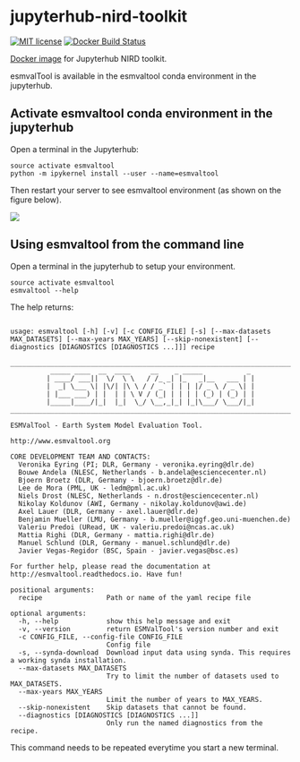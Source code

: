 # jupyterhub-nird-toolkit

[![MIT license](https://img.shields.io/badge/License-MIT-blue.svg)](https://lbesson.mit-license.org/)
[![Docker Build Status](https://img.shields.io/docker/build/tomastorsvik/nird_jupyterhub-singleuser_esmvaltool)](https://hub.docker.com/r/tomastorsvik/nird_jupyterhub-singleuser_esmvaltool/)

[Docker image](https://hub.docker.com/r/tomastorsvik/nird_jupyterhub-singleuser_esmvaltool) for Jupyterhub NIRD toolkit.

esmvalTool is available in the esmvaltool conda environment in the jupyterhub.

## Activate esmvaltool conda environment in the jupyterhub

Open a terminal in the Jupyterhub:

```
source activate esmvaltool
python -m ipykernel install --user --name=esmvaltool
```

Then restart your server to see esmvaltool environment (as shown on the figure below).

![](esmvaltool.png)


## Using esmvaltool from the command line

Open a terminal in the jupyterhub to setup your environment.

```
source activate esmvaltool
esmvaltool --help
```

The help returns:

```

usage: esmvaltool [-h] [-v] [-c CONFIG_FILE] [-s] [--max-datasets MAX_DATASETS] [--max-years MAX_YEARS] [--skip-nonexistent] [--diagnostics [DIAGNOSTICS [DIAGNOSTICS ...]]] recipe

______________________________________________________________________
          _____ ____  __  ____     __    _ _____           _
         | ____/ ___||  \/  \ \   / /_ _| |_   _|__   ___ | |
         |  _| \___ \| |\/| |\ \ / / _` | | | |/ _ \ / _ \| |
         | |___ ___) | |  | | \ V / (_| | | | | (_) | (_) | |
         |_____|____/|_|  |_|  \_/ \__,_|_| |_|\___/ \___/|_|
______________________________________________________________________

ESMValTool - Earth System Model Evaluation Tool.

http://www.esmvaltool.org

CORE DEVELOPMENT TEAM AND CONTACTS:
  Veronika Eyring (PI; DLR, Germany - veronika.eyring@dlr.de)
  Bouwe Andela (NLESC, Netherlands - b.andela@esciencecenter.nl)
  Bjoern Broetz (DLR, Germany - bjoern.broetz@dlr.de)
  Lee de Mora (PML, UK - ledm@pml.ac.uk)
  Niels Drost (NLESC, Netherlands - n.drost@esciencecenter.nl)
  Nikolay Koldunov (AWI, Germany - nikolay.koldunov@awi.de)
  Axel Lauer (DLR, Germany - axel.lauer@dlr.de)
  Benjamin Mueller (LMU, Germany - b.mueller@iggf.geo.uni-muenchen.de)
  Valeriu Predoi (URead, UK - valeriu.predoi@ncas.ac.uk)
  Mattia Righi (DLR, Germany - mattia.righi@dlr.de)
  Manuel Schlund (DLR, Germany - manuel.schlund@dlr.de)
  Javier Vegas-Regidor (BSC, Spain - javier.vegas@bsc.es)

For further help, please read the documentation at
http://esmvaltool.readthedocs.io. Have fun!

positional arguments:
  recipe                Path or name of the yaml recipe file

optional arguments:
  -h, --help            show this help message and exit
  -v, --version         return ESMValTool's version number and exit
  -c CONFIG_FILE, --config-file CONFIG_FILE
                        Config file
  -s, --synda-download  Download input data using synda. This requires a working synda installation.
  --max-datasets MAX_DATASETS
                        Try to limit the number of datasets used to MAX_DATASETS.
  --max-years MAX_YEARS
                        Limit the number of years to MAX_YEARS.
  --skip-nonexistent    Skip datasets that cannot be found.
  --diagnostics [DIAGNOSTICS [DIAGNOSTICS ...]]
                        Only run the named diagnostics from the recipe.
```

This command needs to be repeated everytime you start a new terminal.




